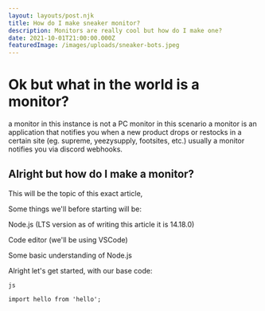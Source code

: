 ```yaml
---
layout: layouts/post.njk
title: How do I make sneaker monitor?
description: Monitors are really cool but how do I make one?
date: 2021-10-01T21:00:00.000Z
featuredImage: /images/uploads/sneaker-bots.jpeg
---
```

# Ok but what in the world is a monitor?

a monitor in this instance is not a PC monitor in this scenario a monitor is an application that notifies you when a new product drops or restocks in a certain site (eg. supreme, yeezysupply, footsites, etc.) usually a monitor notifies you via discord webhooks.

## Alright but how do I make a monitor?

This will be the topic of this exact article, 

Some things we'll before starting will be:

Node.js (LTS version as of writing this article it is 14.18.0)

Code editor (we'll be using VSCode)

Some basic understanding of Node.js



Alright let's get started, with our base code:

`js `

`import hello from 'hello';`